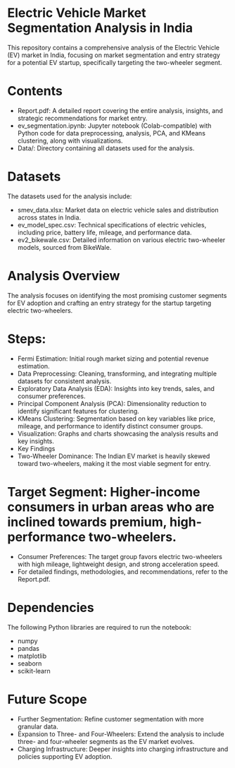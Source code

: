# Electric Vehicle Market Segmentation Analysis in India
This repository contains a comprehensive analysis of the Electric Vehicle (EV) market in India, focusing on market segmentation and entry strategy for a potential EV startup, specifically targeting the two-wheeler segment.

# Contents
- Report.pdf: A detailed report covering the entire analysis, insights, and strategic recommendations for market entry.
- ev_segmentation.ipynb: Jupyter notebook (Colab-compatible) with Python code for data preprocessing, analysis, PCA, and KMeans clustering, along with visualizations.
- Data/: Directory containing all datasets used for the analysis.
# Datasets
The datasets used for the analysis include:

- smev_data.xlsx: Market data on electric vehicle sales and distribution across states in India.
- ev_model_spec.csv: Technical specifications of electric vehicles, including price, battery life, mileage, and performance data.
- ev2_bikewale.csv: Detailed information on various electric two-wheeler models, sourced from BikeWale.
# Analysis Overview
The analysis focuses on identifying the most promising customer segments for EV adoption and crafting an entry strategy for the startup targeting electric two-wheelers.

# Steps:
- Fermi Estimation: Initial rough market sizing and potential revenue estimation.
- Data Preprocessing: Cleaning, transforming, and integrating multiple datasets for consistent analysis.
- Exploratory Data Analysis (EDA): Insights into key trends, sales, and consumer preferences.
- Principal Component Analysis (PCA): Dimensionality reduction to identify significant features for clustering.
- KMeans Clustering: Segmentation based on key variables like price, mileage, and performance to identify distinct consumer groups.
- Visualization: Graphs and charts showcasing the analysis results and key insights.
- Key Findings
- Two-Wheeler Dominance: The Indian EV market is heavily skewed toward two-wheelers, making it the most viable segment for entry.
# Target Segment: Higher-income consumers in urban areas who are inclined towards premium, high-performance two-wheelers.
- Consumer Preferences: The target group favors electric two-wheelers with high mileage, lightweight design, and strong acceleration speed.
- For detailed findings, methodologies, and recommendations, refer to the Report.pdf.

# Dependencies
The following Python libraries are required to run the notebook:

- numpy
- pandas
- matplotlib
- seaborn
- scikit-learn

# Future Scope
- Further Segmentation: Refine customer segmentation with more granular data.
- Expansion to Three- and Four-Wheelers: Extend the analysis to include three- and four-wheeler segments as the EV market evolves.
- Charging Infrastructure: Deeper insights into charging infrastructure and policies supporting EV adoption.
